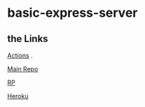 # basic-express-server

## the Links

[Actions](https://github.com/Mahmoud-M-Hamdan/basic-express-server/actions) .

[Main Repo](https://github.com/Mahmoud-M-Hamdan/basic-express-server.git) 

[RP](https://github.com/Mahmoud-M-Hamdan/basic-express-server/pull/1) 

[Heroku](https://mahmoud-basic-express-server.herokuapp.com/) 